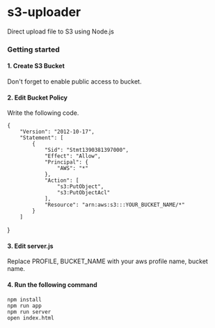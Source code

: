 # s3-uploader

Direct upload file to S3 using Node.js

### Getting started


#### 1. Create S3 Bucket

Don't forget to enable public access to bucket.


#### 2. Edit Bucket Policy

Write the following code.

    {
        "Version": "2012-10-17",
        "Statement": [
            {
                "Sid": "Stmt1390381397000",
                "Effect": "Allow",
                "Principal": {
                    "AWS": "*"
                },
                "Action": [
                    "s3:PutObject",
                    "s3:PutObjectAcl"
                ],
                "Resource": "arn:aws:s3:::YOUR_BUCKET_NAME/*"
            }
        ]
  }

#### 3. Edit server.js

 Replace PROFILE, BUCKET_NAME  with your aws profile name, bucket name.


#### 4. Run the following command

    npm install
    npm run app
    npm run server
    open index.html
